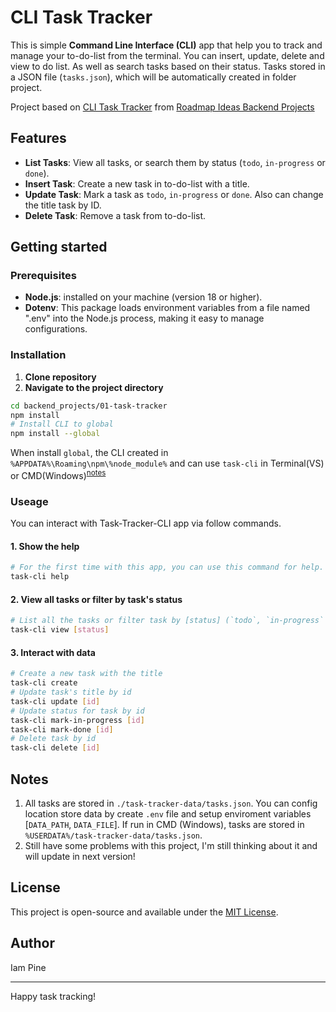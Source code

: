 # CLI Task Tracker

This is simple **Command Line Interface (CLI)** app that help you to track and manage your to-do-list from the terminal. You can insert, update, delete and view to do list. As well as search tasks based on their status. Tasks stored in a JSON file (`tasks.json`), which will be automatically created in folder project.

Project based on [CLI Task Tracker][link-1] from [Roadmap Ideas Backend Projects][link-2]

## Features

-   **List Tasks**: View all tasks, or search them by status (`todo`, `in-progress` or `done`).
-   **Insert Task**: Create a new task in to-do-list with a title.
-   **Update Task**: Mark a task as `todo`, `in-progress` or `done`. Also can change the title task by ID.
-   **Delete Task**: Remove a task from to-do-list.

## Getting started

### Prerequisites

-   **Node.js**: installed on your machine (version 18 or higher).
-   **Dotenv**: This package loads environment variables from a file named ".env" into the Node.js process, making it easy to manage configurations.

### Installation

1. **Clone repository**
2. **Navigate to the project directory**

```bash
cd backend_projects/01-task-tracker
npm install
# Install CLI to global
npm install --global
```

When install `global`, the CLI created in `%APPDATA%\Roaming\npm\%node_module%` and can use `task-cli` in Terminal(VS) or CMD(Windows)<sup>[notes](#notes)</sup>

### Useage

You can interact with Task-Tracker-CLI app via follow commands.

#### 1. **Show the help**

```bash
# For the first time with this app, you can use this command for help.
task-cli help
```

#### 2. **View all tasks or filter by task's status**

```bash
# List all the tasks or filter task by [status] (`todo`, `in-progress` or `done`).
task-cli view [status]
```

#### 3. **Interact with data**

```bash
# Create a new task with the title
task-cli create
# Update task's title by id
task-cli update [id]
# Update status for task by id
task-cli mark-in-progress [id]
task-cli mark-done [id]
# Delete task by id
task-cli delete [id]
```

## Notes

1. All tasks are stored in `./task-tracker-data/tasks.json`. You can config location store data by create `.env` file and setup enviroment variables [`DATA_PATH`, `DATA_FILE`]. If run in CMD (Windows), tasks are stored in `%USERDATA%/task-tracker-data/tasks.json`.
2. Still have some problems with this project, I'm still thinking about it and will update in next version!

## License

This project is open-source and available under the [MIT License](https://opensource.org/licenses/MIT).

## Author

Iam Pine

---

Happy task tracking!

[link-1]: https://roadmap.sh/projects/task-tracker
[link-2]: https://roadmap.sh/projects?g=backend

